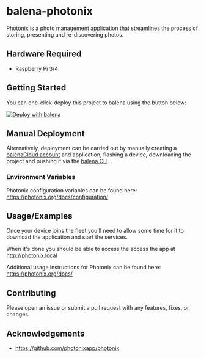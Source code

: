# balena-photonix

[Photonix](https://photonix.org/) is a photo management application that streamlines the process of storing, presenting and re-discovering photos.

## Hardware Required

- Raspberry Pi 3/4

## Getting Started

You can one-click-deploy this project to balena using the button below:

[![Deploy with balena](https://balena.io/deploy.svg)](https://dashboard.balena-cloud.com/deploy?repoUrl=https://github.com/klutchell/balena-photonix&defaultDeviceType=raspberrypi3)

## Manual Deployment

Alternatively, deployment can be carried out by manually creating a [balenaCloud account](https://dashboard.balena-cloud.com) and application,
flashing a device, downloading the project and pushing it via the [balena CLI](https://github.com/balena-io/balena-cli).

### Environment Variables

Photonix configuration variables can be found here: <https://photonix.org/docs/configuration/>

## Usage/Examples

Once your device joins the fleet you'll need to allow some time for it to download the application and start the services.

When it's done you should be able to access the access the app at <http://photonix.local>

Additional usage instructions for Photonix can be found here: <https://photonix.org/docs/>

## Contributing

Please open an issue or submit a pull request with any features, fixes, or changes.

## Acknowledgements

- <https://github.com/photonixapp/photonix>
